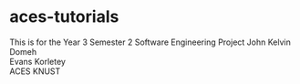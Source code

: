 # aces-tutorials
This is for the Year 3 Semester 2 Software Engineering Project
John Kelvin Domeh     
Evans Korletey    
ACES KNUST    
